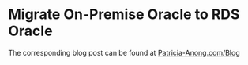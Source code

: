 # Migrate On-Premise Oracle to RDS Oracle
The corresponding blog post can be found at [Patricia-Anong.com/Blog](https://Patricia-Anong.com/Blog/2017/7/03/rds-oracle)